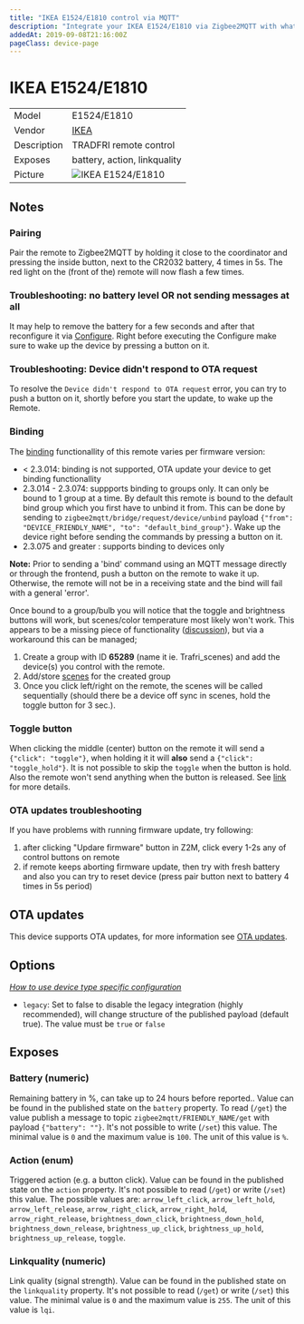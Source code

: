 ```yaml
---
title: "IKEA E1524/E1810 control via MQTT"
description: "Integrate your IKEA E1524/E1810 via Zigbee2MQTT with whatever smart home infrastructure you are using without the vendor's bridge or gateway."
addedAt: 2019-09-08T21:16:00Z
pageClass: device-page
---
```


<!-- !!!! -->
<!-- ATTENTION: This file is auto-generated through docgen! -->
<!-- You can only edit the "Notes"-Section between the two comment lines "Notes BEGIN" and "Notes END". -->
<!-- Do not use h1 or h2 heading within "## Notes"-Section. -->
<!-- !!!! -->

# IKEA E1524/E1810

|     |     |
|-----|-----|
| Model | E1524/E1810  |
| Vendor  | [IKEA](/supported-devices/#v=IKEA)  |
| Description | TRADFRI remote control |
| Exposes | battery, action, linkquality |
| Picture | ![IKEA E1524/E1810](https://www.zigbee2mqtt.io/images/devices/E1524-E1810.jpg) |


<!-- Notes BEGIN: You can edit here. Add "## Notes" headline if not already present. -->
## Notes


### Pairing
Pair the remote to Zigbee2MQTT by holding it close to the coordinator and
pressing the inside button, next to the CR2032 battery, 4 times in 5s.
The red light on the (front of the) remote will now flash a few times.

### Troubleshooting: no battery level OR not sending messages at all
It may help to remove the battery for a few seconds and after that reconfigure it via [Configure](../guide/usage/mqtt_topics_and_messages.md#zigbee2mqttbridgeconfigure). Right before executing the Configure make sure to wake up the device by pressing a button on it.

### Troubleshooting: Device didn't respond to OTA request
To resolve the `Device didn't respond to OTA request` error, you can try to push a button on it, shortly before you start the update, to wake up the Remote.

### Binding
The [binding](../guide/usage/binding.md) functionallity of this remote varies per firmware version:
- < 2.3.014: binding is not supported, OTA update your device to get binding functionallity
- 2.3.014 - 2.3.074: suppports binding to groups only. It can only be bound to 1 group at a time. By default this remote is bound to the default bind group which you first have to unbind it from. This can be done by sending to `zigbee2mqtt/bridge/request/device/unbind` payload `{"from": "DEVICE_FRIENDLY_NAME", "to": "default_bind_group"}`. Wake up the device right before sending the commands by pressing a button on it.
- 2.3.075 and greater : supports binding to devices only

**Note:** Prior to sending a 'bind' command using an MQTT message directly or through the frontend, push a button on the remote to wake it up. Otherwise, the remote will not be in a receiving state and the bind will fail with a general 'error'.

Once bound to a group/bulb you will notice that the toggle and brightness buttons will work, but scenes/color temperature most likely won't work. This appears to be a missing piece of functionality ([discussion](https://github.com/Koenkk/zigbee2mqtt/issues/1232)), but via a workaround this can be managed;
1. Create a group with ID **65289** (name it ie. Trafri_scenes) and add the device(s) you control with the remote.
2. Add/store [scenes](../guide/usage/scenes.md) for the created group
3. Once you click left/right on the remote, the scenes will be called sequentially (should there be a device off sync in scenes, hold the toggle button for 3 sec.).

### Toggle button
When clicking the middle (center) button on the remote it will send a `{"click": "toggle"}`, when holding it
it will **also** send a `{"click": "toggle_hold"}`. It is not possible to skip the `toggle` when the button is hold.
Also the remote won't send anything when the button is released.
See [link](https://github.com/Koenkk/zigbee2mqtt/issues/2077#issuecomment-538691885) for more details.

### OTA updates troubleshooting
If you have problems with running firmware update, try following:
1. after clicking "Updare firmware" button in Z2M, click every 1-2s any of control buttons on remote
2. if remote keeps aborting firmware update, then try with fresh battery and also you can try to reset device (press pair button next to battery 4 times in 5s period)
<!-- Notes END: Do not edit below this line -->

## OTA updates
This device supports OTA updates, for more information see [OTA updates](../guide/usage/ota_updates.md).

## Options
*[How to use device type specific configuration](../guide/configuration/devices-groups.md#specific-device-options)*

* `legacy`: Set to false to disable the legacy integration (highly recommended), will change structure of the published payload (default true). The value must be `true` or `false`


## Exposes

### Battery (numeric)
Remaining battery in %, can take up to 24 hours before reported..
Value can be found in the published state on the `battery` property.
To read (`/get`) the value publish a message to topic `zigbee2mqtt/FRIENDLY_NAME/get` with payload `{"battery": ""}`.
It's not possible to write (`/set`) this value.
The minimal value is `0` and the maximum value is `100`.
The unit of this value is `%`.

### Action (enum)
Triggered action (e.g. a button click).
Value can be found in the published state on the `action` property.
It's not possible to read (`/get`) or write (`/set`) this value.
The possible values are: `arrow_left_click`, `arrow_left_hold`, `arrow_left_release`, `arrow_right_click`, `arrow_right_hold`, `arrow_right_release`, `brightness_down_click`, `brightness_down_hold`, `brightness_down_release`, `brightness_up_click`, `brightness_up_hold`, `brightness_up_release`, `toggle`.

### Linkquality (numeric)
Link quality (signal strength).
Value can be found in the published state on the `linkquality` property.
It's not possible to read (`/get`) or write (`/set`) this value.
The minimal value is `0` and the maximum value is `255`.
The unit of this value is `lqi`.

